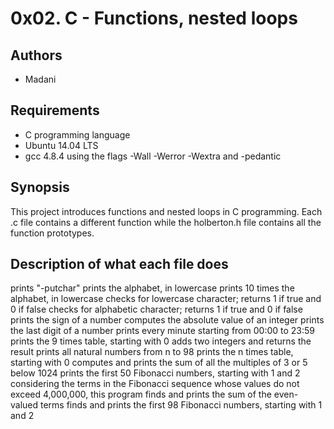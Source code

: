 # 0x02. C - Functions, nested loops
## Authors
* Madani
## Requirements
* C programming language
* Ubuntu 14.04 LTS
* gcc 4.8.4 using the flags -Wall -Werror -Wextra and -pedantic
## Synopsis
This project introduces functions and nested loops in C programming. Each .c file contains a different function while the holberton.h file contains all the function prototypes.

## Description of what each file does
prints "-putchar"
prints the alphabet, in lowercase
prints 10 times the alphabet, in lowercase
checks for lowercase character; returns 1 if true and 0 if false
checks for alphabetic character; returns 1 if true and 0 if false
prints the sign of a number
computes the absolute value of an integer
prints the last digit of a number
prints every minute starting from 00:00 to 23:59
prints the 9 times table, starting with 0
adds two integers and returns the result
prints all natural numbers from n to 98
prints the n times table, starting with 0
computes and prints the sum of all the multiples of 3 or 5 below 1024
prints the first 50 Fibonacci numbers, starting with 1 and 2
considering the terms in the Fibonacci sequence whose values do not exceed 4,000,000, this program finds and prints the sum of the even-valued terms
finds and prints the first 98 Fibonacci numbers, starting with 1 and 2
